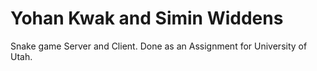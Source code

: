 # Yohan Kwak and Simin Widdens
Snake game Server and Client.
Done as an Assignment for University of Utah.
